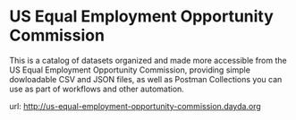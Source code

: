 # US Equal Employment Opportunity Commission

This is a catalog of datasets organized and made more accessible from the US Equal Employment Opportunity Commission, providing simple dowloadable CSV and JSON files, as well as Postman Collections you can use as part of workflows and other automation.

url: http://us-equal-employment-opportunity-commission.dayda.org

